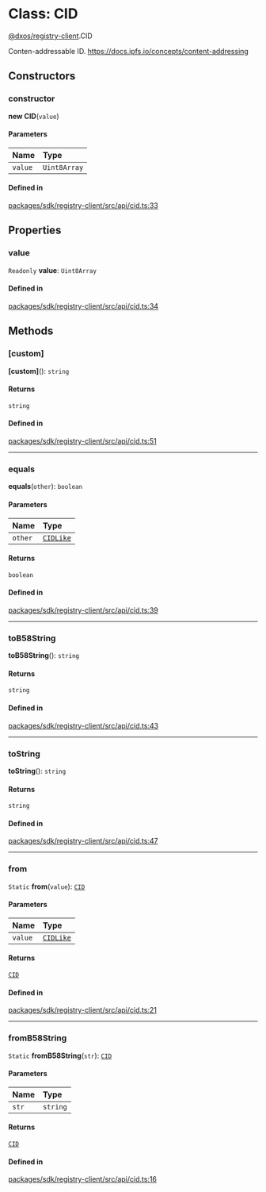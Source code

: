 # Class: CID

[@dxos/registry-client](../modules/dxos_registry_client.md).CID

Conten-addressable ID.
https://docs.ipfs.io/concepts/content-addressing

## Constructors

### constructor

**new CID**(`value`)

#### Parameters

| Name | Type |
| :------ | :------ |
| `value` | `Uint8Array` |

#### Defined in

[packages/sdk/registry-client/src/api/cid.ts:33](https://github.com/dxos/dxos/blob/main/packages/sdk/registry-client/src/api/cid.ts#L33)

## Properties

### value

 `Readonly` **value**: `Uint8Array`

#### Defined in

[packages/sdk/registry-client/src/api/cid.ts:34](https://github.com/dxos/dxos/blob/main/packages/sdk/registry-client/src/api/cid.ts#L34)

## Methods

### [custom]

**[custom]**(): `string`

#### Returns

`string`

#### Defined in

[packages/sdk/registry-client/src/api/cid.ts:51](https://github.com/dxos/dxos/blob/main/packages/sdk/registry-client/src/api/cid.ts#L51)

___

### equals

**equals**(`other`): `boolean`

#### Parameters

| Name | Type |
| :------ | :------ |
| `other` | [`CIDLike`](../types/dxos_registry_client.CIDLike.md) |

#### Returns

`boolean`

#### Defined in

[packages/sdk/registry-client/src/api/cid.ts:39](https://github.com/dxos/dxos/blob/main/packages/sdk/registry-client/src/api/cid.ts#L39)

___

### toB58String

**toB58String**(): `string`

#### Returns

`string`

#### Defined in

[packages/sdk/registry-client/src/api/cid.ts:43](https://github.com/dxos/dxos/blob/main/packages/sdk/registry-client/src/api/cid.ts#L43)

___

### toString

**toString**(): `string`

#### Returns

`string`

#### Defined in

[packages/sdk/registry-client/src/api/cid.ts:47](https://github.com/dxos/dxos/blob/main/packages/sdk/registry-client/src/api/cid.ts#L47)

___

### from

`Static` **from**(`value`): [`CID`](dxos_registry_client.CID.md)

#### Parameters

| Name | Type |
| :------ | :------ |
| `value` | [`CIDLike`](../types/dxos_registry_client.CIDLike.md) |

#### Returns

[`CID`](dxos_registry_client.CID.md)

#### Defined in

[packages/sdk/registry-client/src/api/cid.ts:21](https://github.com/dxos/dxos/blob/main/packages/sdk/registry-client/src/api/cid.ts#L21)

___

### fromB58String

`Static` **fromB58String**(`str`): [`CID`](dxos_registry_client.CID.md)

#### Parameters

| Name | Type |
| :------ | :------ |
| `str` | `string` |

#### Returns

[`CID`](dxos_registry_client.CID.md)

#### Defined in

[packages/sdk/registry-client/src/api/cid.ts:16](https://github.com/dxos/dxos/blob/main/packages/sdk/registry-client/src/api/cid.ts#L16)
